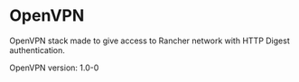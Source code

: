 # OpenVPN

OpenVPN stack made to give access to Rancher network with HTTP Digest authentication.

OpenVPN version: 1.0-0